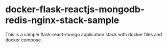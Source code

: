 # docker-flask-reactjs-mongodb-redis-nginx-stack-sample
This is a sample flask-react-mongo application stack with docker files and docker compose.
